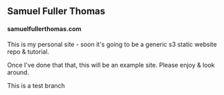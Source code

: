 ## Samuel Fuller Thomas
#### samuelfullerthomas.com

This is my personal site - soon it's going to be a generic s3 static website repo & tutorial.

Once I've done that that, this will be an example site. Please enjoy & look around.

This is a test branch
